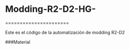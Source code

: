 # Modding-R2-D2-HG-
======================

Este es el código de la automatización de modding R2-D2 

###Material

